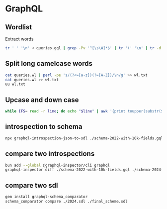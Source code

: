 # GraphQL

## Wordlist
Extract words
```bash
tr ' ' '\n' < queries.gql | grep -Pv '^[\s\W]*$' | tr '(' '\n' | tr -d '):$!,.][{}@' | grep -Pv '^\d+$' | grep -Pv '^[\s\W]*$' | grep -Pv '^\w$' | sort -u > queries.wl
```

## Split long camelcase words
```bash
cat queries.wl | perl -pe 's/(?<=[a-z])(?=[A-Z])/\n/g' >> wl.txt
cat queries.wl >> wl.txt
uu wl.txt
```

## Upcase and down case
```bash
while IFS= read -r line; do echo "$line" | awk '{print toupper(substr($0,1,1)) substr($0,2)}'; echo "$line" | awk '{print tolower(substr($0,1,1)) substr($0,2)}'; echo "$line"; done < wl.txt | sort -u
```

## introspection to schema
```bash
npx graphql-introspection-json-to-sdl ./schema-2022-with-10k-fields.gql > 2022.sdl
```

## compare two introspections
```bash
bun add --global @graphql-inspector/cli graphql
graphql-inspector diff ./schema-2022-with-10k-fields.gql ./schema-2024-with-10k-fields.gql
```

## compare two sdl
```bash
gem install graphql-schema_comparator
schema_comparator compare ./2024.sdl ./final_scheme.sdl
```
